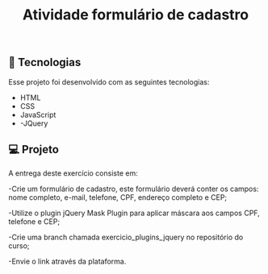 <h1 align="center">Atividade formulário de cadastro</h1>
<br>

## 🚀 Tecnologias

Esse projeto foi desenvolvido com as seguintes tecnologias:


- HTML
- CSS 
- JavaScript
- -JQuery

## 💻 Projeto

A entrega deste exercício consiste em:

<p>-Crie um formulário de cadastro, este formulário deverá conter os campos: nome completo, e-mail, telefone, CPF, endereço completo e CEP;</p>
<p>-Utilize o plugin jQuery Mask Plugin para aplicar máscara aos campos CPF, telefone e CEP;</p>
<p>-Crie uma branch chamada exercicio_plugins_jquery no repositório do curso;</p>
<p>-Envie o link através da plataforma.</p>
